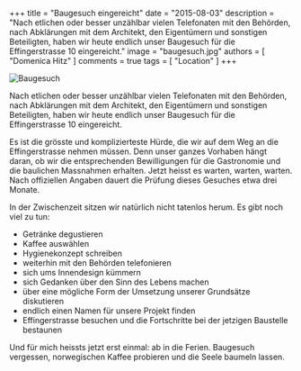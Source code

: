 +++
title = "Baugesuch eingereicht"
date = "2015-08-03"
description = "Nach etlichen oder besser unzählbar vielen Telefonaten mit den Behörden, nach Abklärungen mit dem Architekt, den Eigentümern und sonstigen Beteiligten, haben wir heute endlich unser Baugesuch für die Effingerstrasse 10 eingereicht."
image = "baugesuch.jpg"
authors = [ "Domenica Hitz" ]
comments = true
tags = [ "Location" ]
+++

![Baugesuch](baugesuch.jpg)

<div class="lead">
  Nach etlichen oder besser unzählbar vielen Telefonaten mit den Behörden, nach Abklärungen mit dem Architekt, den Eigentümern und sonstigen Beteiligten, haben wir heute endlich unser Baugesuch für die Effingerstrasse 10 eingereicht.
</div>

Es ist die grösste und komplizierteste Hürde, die wir auf dem Weg an die Effingerstrasse nehmen müssen. Denn unser ganzes Vorhaben hängt daran, ob wir die entsprechenden Bewilligungen für die Gastronomie und die baulichen Massnahmen erhalten. Jetzt heisst es warten, warten, warten. Nach offiziellen Angaben dauert die Prüfung dieses Gesuches etwa drei Monate.

In der Zwischenzeit sitzen wir natürlich nicht tatenlos herum. Es gibt noch viel zu tun: 

* Getränke degustieren 
* Kaffee auswählen 
* Hygienekonzept schreiben 
* weiterhin mit den Behörden telefonieren 
* sich ums Innendesign kümmern 
* sich Gedanken über den Sinn des Lebens machen 
* über eine mögliche Form der Umsetzung unserer Grundsätze diskutieren 
* endlich einen Namen für unsere Projekt finden 
* Effingerstrasse besuchen und die Fortschritte bei der jetzigen Baustelle bestaunen

Und für mich heissts jetzt erst einmal: ab in die Ferien. Baugesuch vergessen, norwegischen Kaffee probieren und die Seele baumeln lassen.